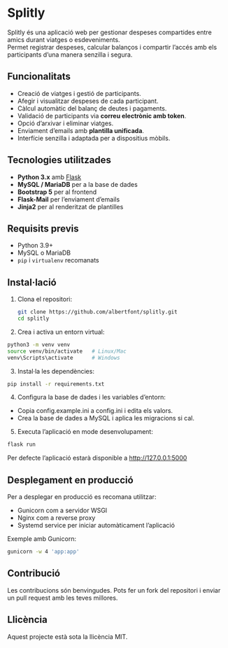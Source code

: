 # Splitly

Splitly és una aplicació web per gestionar despeses compartides entre amics durant viatges o esdeveniments.  
Permet registrar despeses, calcular balanços i compartir l’accés amb els participants d’una manera senzilla i segura.

## Funcionalitats

- Creació de viatges i gestió de participants.
- Afegir i visualitzar despeses de cada participant.
- Càlcul automàtic del balanç de deutes i pagaments.
- Validació de participants via **correu electrònic amb token**.
- Opció d’arxivar i eliminar viatges.
- Enviament d’emails amb **plantilla unificada**.
- Interfície senzilla i adaptada per a dispositius mòbils.

## Tecnologies utilitzades

- **Python 3.x** amb [Flask](https://flask.palletsprojects.com/)
- **MySQL / MariaDB** per a la base de dades
- **Bootstrap 5** per al frontend
- **Flask-Mail** per l’enviament d’emails
- **Jinja2** per al renderitzat de plantilles

## Requisits previs

- Python 3.9+
- MySQL o MariaDB
- `pip` i `virtualenv` recomanats

## Instal·lació

1. Clona el repositori:

   ```bash
   git clone https://github.com/albertfont/splitly.git
   cd splitly
   ```

2. Crea i activa un entorn virtual:

```bash
python3 -m venv venv
source venv/bin/activate   # Linux/Mac
venv\Scripts\activate      # Windows
```

3. Instal·la les dependències:

```bash
pip install -r requirements.txt
```

4. Configura la base de dades i les variables d’entorn:

 - Copia config.example.ini a config.ini i edita els valors.
 - Crea la base de dades a MySQL i aplica les migracions si cal.

5. Executa l’aplicació en mode desenvolupament:

```bash
flask run
```
Per defecte l’aplicació estarà disponible a http://127.0.0.1:5000

## Desplegament en producció
Per a desplegar en producció es recomana utilitzar:

 - Gunicorn com a servidor WSGI
 - Nginx com a reverse proxy
 - Systemd service per iniciar automàticament l’aplicació

Exemple amb Gunicorn:

```bash
gunicorn -w 4 'app:app'
```

## Contribució
Les contribucions són benvingudes.
Pots fer un fork del repositori i enviar un pull request amb les teves millores.

## Llicència
Aquest projecte està sota la llicència MIT.
